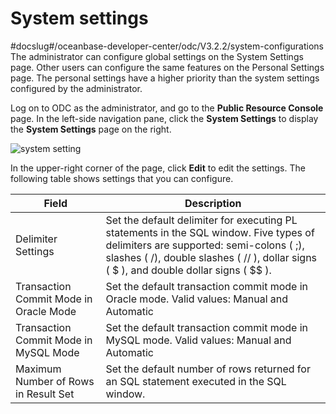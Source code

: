 System settings 
====================================
#docslug#/oceanbase-developer-center/odc/V3.2.2/system-configurations
The administrator can configure global settings on the System Settings page. Other users can configure the same features on the Personal Settings page. The personal settings have a higher priority than the system settings configured by the administrator. 

Log on to ODC as the administrator, and go to the **Public Resource Console** page. In the left-side navigation pane, click the **System Settings** to display the **System Settings** page on the right. 

![system setting](https://help-static-aliyun-doc.aliyuncs.com/assets/img/en-US/8869852461/p380451.png)

In the upper-right corner of the page, click **Edit** to edit the settings. The following table shows settings that you can configure.


|                 Field                  |                                                                                                                    Description                                                                                                                    |
|----------------------------------------|---------------------------------------------------------------------------------------------------------------------------------------------------------------------------------------------------------------------------------------------------|
| Delimiter Settings                     | Set the default delimiter for executing PL statements in the SQL window. Five types of delimiters are supported: semi-colons ( ;), slashes ( /), double slashes ( // ), dollar signs ( $ ), and double dollar signs ( $$ ). |
| Transaction Commit Mode in Oracle Mode | Set the default transaction commit mode in Oracle mode. Valid values: Manual and Automatic                                                                                                                                                        |
| Transaction Commit Mode in MySQL Mode  | Set the default transaction commit mode in MySQL mode. Valid values: Manual and Automatic                                                                                                                                                         |
| Maximum Number of Rows in Result Set   | Set the default number of rows returned for an SQL statement executed in the SQL window.                                                                                                                                                          |


